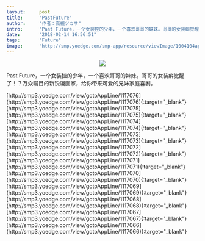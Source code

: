 ```yaml
---
layout:     post
title:      "PastFuture"
author:     "作者：高槻ツカサ"
intro:      "Past Future，一个女装控的少年，一个喜欢哥哥的妹妹。哥哥的女装癖觉醒了！？万众瞩目的新锐漫画家，给你带来可爱的兄妹家庭喜剧。"
date:       "2018-02-14 16:56:51"
tags:       "Future"
image:      "http://smp.yoedge.com/smp-app/resource/viewImage/1004104appline.png"
---
```

<div style="text-align: center">
<p><img src="http://smp.yoedge.com/smp-app/resource/viewImage/1004104appline.png"/></p>
</div>
<p class="post-meta">
<span>Past Future，一个女装控的少年，一个喜欢哥哥的妹妹。哥哥的女装癖觉醒了！？万众瞩目的新锐漫画家，给你带来可爱的兄妹家庭喜剧。</span>
</p>
[http://smp3.yoedge.com/view/gotoAppLine/1117076](http://smp3.yoedge.com/view/gotoAppLine/1117076){:target="_blank"}
[http://smp3.yoedge.com/view/gotoAppLine/1117075](http://smp3.yoedge.com/view/gotoAppLine/1117075){:target="_blank"}
[http://smp3.yoedge.com/view/gotoAppLine/1117074](http://smp3.yoedge.com/view/gotoAppLine/1117074){:target="_blank"}
[http://smp3.yoedge.com/view/gotoAppLine/1117073](http://smp3.yoedge.com/view/gotoAppLine/1117073){:target="_blank"}
[http://smp3.yoedge.com/view/gotoAppLine/1117072](http://smp3.yoedge.com/view/gotoAppLine/1117072){:target="_blank"}
[http://smp3.yoedge.com/view/gotoAppLine/1117071](http://smp3.yoedge.com/view/gotoAppLine/1117071){:target="_blank"}
[http://smp3.yoedge.com/view/gotoAppLine/1117070](http://smp3.yoedge.com/view/gotoAppLine/1117070){:target="_blank"}
[http://smp3.yoedge.com/view/gotoAppLine/1117069](http://smp3.yoedge.com/view/gotoAppLine/1117069){:target="_blank"}
[http://smp3.yoedge.com/view/gotoAppLine/1117068](http://smp3.yoedge.com/view/gotoAppLine/1117068){:target="_blank"}
[http://smp3.yoedge.com/view/gotoAppLine/1117067](http://smp3.yoedge.com/view/gotoAppLine/1117067){:target="_blank"}
[http://smp3.yoedge.com/view/gotoAppLine/1117066](http://smp3.yoedge.com/view/gotoAppLine/1117066){:target="_blank"}


